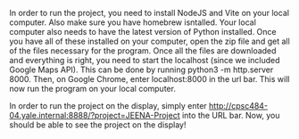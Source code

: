 In order to run the project, you need to install NodeJS and Vite on your local computer. Also make sure you have homebrew isntalled. Your local computer also needs to have the latest version of Python installed. Once you have all of these installed on your computer, open the zip file and get all of the files necessary for the program. Once all the files are downloaded and everything is right, you need to start the localhost (since we included Google Maps API). This can be done by running python3 -m http.server 8000. Then, on Google Chrome, enter localhost:8000 in the url bar. This will now run the program on your local computer.

In order to run the project on the display, simply enter http://cpsc484-04.yale.internal:8888/?project=JEENA-Project into the URL bar. Now, you should be able to see the project on the display! 

  
